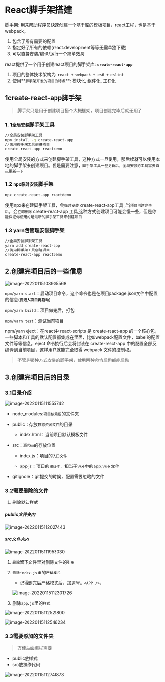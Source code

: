 # React脚手架搭建

脚手架: 用来帮助程序员快速创建一个基于库的模板项目，react工程，也是基于webpack。

1.  包含了所有需要的配置
2. 指定好了所有的依赖(react.development等等无需单独下载)
3. 可以直接安装/编译/运行一个简单效果

react提供了一个用于创建react项目的脚手架库: **`create-react-app `**

1. 项目的整体技术架构为: `react + webpack + es6 + eslint `
2. 使用**`脚手架开发的项目的特点`**: 模块化, 组件化, 工程化

## 1**create-react-app**脚手架

> 脚手架只是用于创建项目搭个大概框架，项目创建完毕后就无用了

### 1. 1`全局安装`脚手架工具

``` bash
//全局安装脚手架工具 
npm install -g create-react-app 
//使用脚手架工具创建项目 
create-react-app reactdemo
```

使用全局安装的方式来创建脚手架工具，这种方式一旦使用，那后续就可以使用本地的脚手架来创建项目。但是需要注意，`脚手架工具一旦更新后，全局安装的工具需要自己更新一下`

### 1.2 `npx临时安装`脚手架

``` bash
npx create-react-app reactdemo
```

使用npx来创建脚手架工具，会`临时安装` create-react-app工具 ,当`项目创建完毕后`，会`立即删除` create-react-app 工具,这种方式创建项目可能会慢一些，但是你`能保证你使用的是最新的脚手架工具来创建项目`

### 1.3 yarn包管理安装脚手架

``` bash
//全局安装脚手架工具 
yarn add create-react-app 
//使用脚手架工具创建项目 
create-react-app reactdemo
```

## 2.创建完项目后的一些信息

![image-20220115103905568](C:\Users\zayn\AppData\Roaming\Typora\typora-user-images\image-20220115103905568.png)

`npm/yarn start`：启动项目命令，这个命令也是在项目package.json文件中配置的信息(**`要进入项目再启动`**)

`npm/yarn build`：项目做完后，打包

`npm/yarn test`：测试当前项目

npm/yarn eject：在react中 react-scripts 是 create-react-app 的一个核心包，一些脚本和工具的默认配置都集成在里面，比如webpack配置文件，babel的配置文件等等信息。eject 命令执行后会将封装在 create-react-app 中的配置全部反编译到当前项目，这样用户就能完全取得 webpack 文件的控制权。

> 不管是哪种方式安装的脚手架，使用两种命令启动都能启动

## 3.创建完项目后的目录

### 3.1目录介绍

![image-20220115111555742](C:\Users\zayn\AppData\Roaming\Typora\typora-user-images\image-20220115111555742.png)

- node_modules:`项目依赖包`的文件夹

- public：存放`静态资源文件`的目录
  - index.html：当前项目默认模板文件

- src：`源代码`的存放位置

  - index.js：项目的`入口文件`

  - app.js：项目的`根组件`，相当于vue中的app.vue 文件

- gitignore：git提交的时候，配置需要忽略的文件

### 3.2需要删除的文件

1. 删除默认样式

##### public文件夹内

![image-20220115112027443](C:\Users\zayn\AppData\Roaming\Typora\typora-user-images\image-20220115112027443.png)

##### src文件夹内

![image-20220115111953030](C:\Users\zayn\AppData\Roaming\Typora\typora-user-images\image-20220115111953030.png)

1. `删除`留下文件里对删除文件的`引用`

2. `删除index.js`里的`严格模式`

   - 记得删完后严格模式后，加逗号。`<APP />，`

   ![image-20220115112301726](C:\Users\zayn\AppData\Roaming\Typora\typora-user-images\image-20220115112301726.png)

3. 删除`app.js`里的`样式`

![image-20220115112521800](C:\Users\zayn\AppData\Roaming\Typora\typora-user-images\image-20220115112521800.png)

![image-20220115112546234](C:\Users\zayn\AppData\Roaming\Typora\typora-user-images\image-20220115112546234.png)

### 3.3需要添加的文件夹

> 方便后面编程需要

- public放样式 
- src放操作代码

![image-20220115112741873](C:\Users\zayn\AppData\Roaming\Typora\typora-user-images\image-20220115112741873.png)
